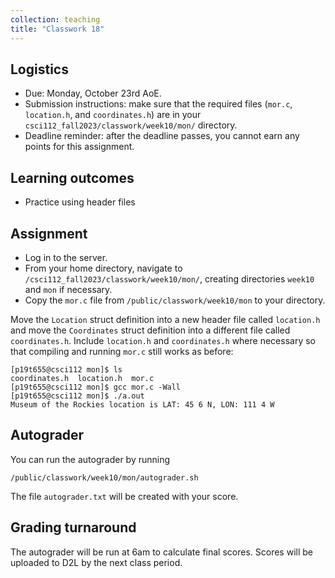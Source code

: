 ```yaml
---
collection: teaching
title: "Classwork 18"
---
```


## Logistics
* Due: Monday, October 23rd AoE.
* Submission instructions: make sure that the required files (`mor.c`, `location.h`, and `coordinates.h`) are in your
	`csci112_fall2023/classwork/week10/mon/` directory.
* Deadline reminder: after the deadline passes, you cannot earn any points for
	this assignment.

## Learning outcomes
* Practice using header files

## Assignment

* Log in to the server.
* From your home directory, navigate to `/csci112_fall2023/classwork/week10/mon/`, creating directories `week10`
and `mon` if necessary.
* Copy the `mor.c` file from `/public/classwork/week10/mon` to your directory.

Move the `Location` struct definition into a new header file called
`location.h` and move the `Coordinates` struct definition into a different file
called `coordinates.h`. Include `location.h` and `coordinates.h` where
necessary so that compiling and running `mor.c` still works as before:

```
[p19t655@csci112 mon]$ ls
coordinates.h  location.h  mor.c
[p19t655@csci112 mon]$ gcc mor.c -Wall
[p19t655@csci112 mon]$ ./a.out
Museum of the Rockies location is LAT: 45 6 N, LON: 111 4 W
```

## Autograder

You can run the autograder by running

```
/public/classwork/week10/mon/autograder.sh
```

The file `autograder.txt` will be created with your score.

## Grading turnaround

The autograder will be run at 6am to calculate final scores. Scores will be
uploaded to D2L by the next class period.
